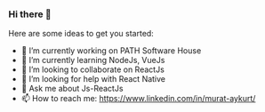 ### Hi there 👋

<!--
**m-aykurt/m-aykurt** is a ✨ _special_ ✨ repository because its `README.md` (this file) appears on your GitHub profile.
-->
Here are some ideas to get you started:

- 🔭 I’m currently working on PATH Software House
- 🌱 I’m currently learning NodeJs, VueJs
- 👯 I’m looking to collaborate on ReactJs
- 🤔 I’m looking for help with React Native
- 💬 Ask me about Js-ReactJs
- 📫 How to reach me: https://www.linkedin.com/in/murat-aykurt/

